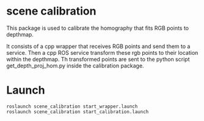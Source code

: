 # scene calibration

This package is used to calibrate the homography that fits RGB points to depthmap.

It consists of a cpp wrapper that receives RGB points and send them to a service. Then a cpp ROS service transform these rgb points to their location within the depthmap. Th transformed points are sent to the python script get_depth_proj_hom.py inside the calibration package.

# Launch

```
roslaunch scene_calibration start_wrapper.launch
roslaunch scene_calibration start_calibration.launch
```